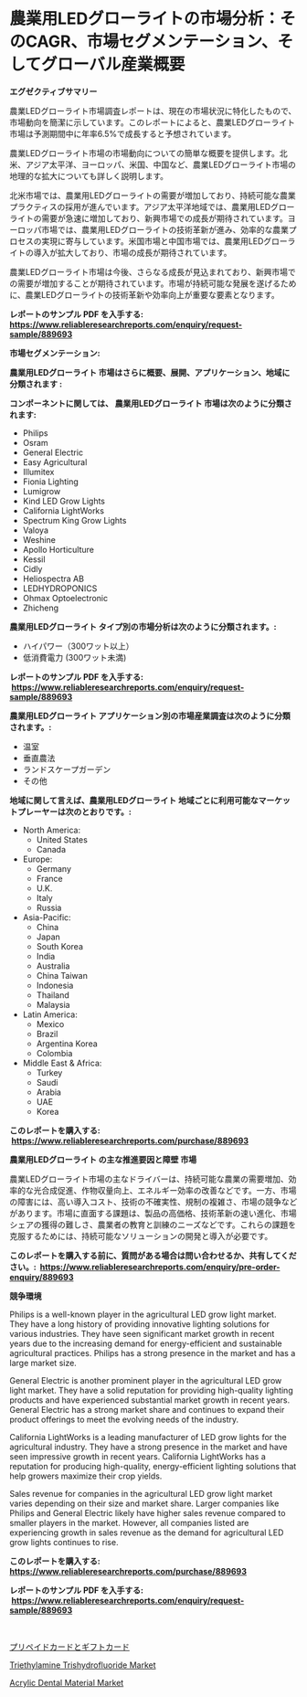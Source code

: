 <p><h1>農業用LEDグローライトの市場分析：そのCAGR、市場セグメンテーション、そしてグローバル産業概要</h1></p><p><strong>エグゼクティブサマリー</strong></p>
<p><p>農業LEDグローライト市場調査レポートは、現在の市場状況に特化したもので、市場動向を簡潔に示しています。このレポートによると、農業LEDグローライト市場は予測期間中に年率6.5%で成長すると予想されています。</p><p>農業LEDグローライト市場の市場動向についての簡単な概要を提供します。北米、アジア太平洋、ヨーロッパ、米国、中国など、農業LEDグローライト市場の地理的な拡大についても詳しく説明します。</p><p>北米市場では、農業用LEDグローライトの需要が増加しており、持続可能な農業プラクティスの採用が進んでいます。アジア太平洋地域では、農業用LEDグローライトの需要が急速に増加しており、新興市場での成長が期待されています。ヨーロッパ市場では、農業用LEDグローライトの技術革新が進み、効率的な農業プロセスの実現に寄与しています。米国市場と中国市場では、農業用LEDグローライトの導入が拡大しており、市場の成長が期待されています。</p><p>農業LEDグローライト市場は今後、さらなる成長が見込まれており、新興市場での需要が増加することが期待されています。市場が持続可能な発展を遂げるために、農業LEDグローライトの技術革新や効率向上が重要な要素となります。</p></p>
<p><strong>レポートのサンプル PDF を入手する: <a href="https://www.reliableresearchreports.com/enquiry/request-sample/889693">https://www.reliableresearchreports.com/enquiry/request-sample/889693</a></strong></p>
<p><strong>市場セグメンテーション:</strong></p>
<p><strong> 農業用LEDグローライト 市場はさらに概要、展開、アプリケーション、地域に分類されます :</strong></p>
<p><strong>コンポーネントに関しては、 農業用LEDグローライト 市場は次のように分類されます: &nbsp;</strong></p>
<p><ul><li>Philips</li><li>Osram</li><li>General Electric</li><li>Easy Agricultural</li><li>Illumitex</li><li>Fionia Lighting</li><li>Lumigrow</li><li>Kind LED Grow Lights</li><li>California LightWorks</li><li>Spectrum King Grow Lights</li><li>Valoya</li><li>Weshine</li><li>Apollo Horticulture</li><li>Kessil</li><li>Cidly</li><li>Heliospectra AB</li><li>LEDHYDROPONICS</li><li>Ohmax Optoelectronic</li><li>Zhicheng</li></ul></p>
<p><strong> 農業用LEDグローライト タイプ別の市場分析は次のように分類されます。:</strong></p>
<p><ul><li>ハイパワー（300ワット以上）</li><li>低消費電力 (300ワット未満)</li></ul></p>
<p><strong>レポートのサンプル PDF を入手する: &nbsp;<a href="https://www.reliableresearchreports.com/enquiry/request-sample/889693">https://www.reliableresearchreports.com/enquiry/request-sample/889693</a></strong></p>
<p><strong> 農業用LEDグローライト アプリケーション別の市場産業調査は次のように分類されます。:</strong></p>
<p><ul><li>温室</li><li>垂直農法</li><li>ランドスケープガーデン</li><li>その他</li></ul></p>
<p><strong>地域に関して言えば、農業用LEDグローライト 地域ごとに利用可能なマーケットプレーヤーは次のとおりです。:</strong></p>
<p><ul>
    <li>
        North America:
        <ul>
            <li>United States</li>
            <li>Canada</li>
        </ul>
    </li>
    <li>
        Europe:
        <ul>
            <li>Germany</li>
            <li>France</li>
            <li>U.K.</li>
            <li>Italy</li>
            <li>Russia</li>
        </ul>
    </li>
    <li>
        Asia-Pacific:
        <ul>
            <li>China</li>
            <li>Japan</li>
            <li>South Korea</li>
            <li>India</li>
            <li>Australia</li>
            <li>China Taiwan</li>
            <li>Indonesia</li>
            <li>Thailand</li>
            <li>Malaysia</li>
        </ul>
    </li>
    <li>
        Latin America:
        <ul>
            <li>Mexico</li>
            <li>Brazil</li>
            <li>Argentina Korea</li>
            <li>Colombia</li>
        </ul>
    </li>
    <li>
        Middle East & Africa:
        <ul>
            <li>Turkey</li>
            <li>Saudi</li>
            <li>Arabia</li>
            <li>UAE</li>
            <li>Korea</li>
        </ul>
    </li>
    </ul></p>
<p><strong>このレポートを購入する: &nbsp;<a href="https://www.reliableresearchreports.com/purchase/889693">https://www.reliableresearchreports.com/purchase/889693</a></strong></p>
<p><strong>農業用LEDグローライト の主な推進要因と障壁 市場</strong></p>
<p><p>農業LEDグローライト市場の主なドライバーは、持続可能な農業の需要増加、効率的な光合成促進、作物収量向上、エネルギー効率の改善などです。一方、市場の障害には、高い導入コスト、技術の不確実性、規制の複雑さ、市場の競争などがあります。市場に直面する課題は、製品の高価格、技術革新の速い進化、市場シェアの獲得の難しさ、農業者の教育と訓練のニーズなどです。これらの課題を克服するためには、持続可能なソリューションの開発と導入が必要です。</p></p>
<p><strong>このレポートを購入する前に、質問がある場合は問い合わせるか、共有してください。:&nbsp; <a href="https://www.reliableresearchreports.com/enquiry/pre-order-enquiry/889693">https://www.reliableresearchreports.com/enquiry/pre-order-enquiry/889693</a></strong></p>
<p><strong>競争環境</strong></p>
<p><p>Philips is a well-known player in the agricultural LED grow light market. They have a long history of providing innovative lighting solutions for various industries. They have seen significant market growth in recent years due to the increasing demand for energy-efficient and sustainable agricultural practices. Philips has a strong presence in the market and has a large market size.</p><p>General Electric is another prominent player in the agricultural LED grow light market. They have a solid reputation for providing high-quality lighting products and have experienced substantial market growth in recent years. General Electric has a strong market share and continues to expand their product offerings to meet the evolving needs of the industry.</p><p>California LightWorks is a leading manufacturer of LED grow lights for the agricultural industry. They have a strong presence in the market and have seen impressive growth in recent years. California LightWorks has a reputation for producing high-quality, energy-efficient lighting solutions that help growers maximize their crop yields.</p><p>Sales revenue for companies in the agricultural LED grow light market varies depending on their size and market share. Larger companies like Philips and General Electric likely have higher sales revenue compared to smaller players in the market. However, all companies listed are experiencing growth in sales revenue as the demand for agricultural LED grow lights continues to rise.</p></p>
<p><strong>このレポートを購入する: &nbsp; <a href="https://www.reliableresearchreports.com/purchase/889693">https://www.reliableresearchreports.com/purchase/889693</a></strong></p>
<p><strong>レポートのサンプル PDF を入手する: &nbsp;<a href="https://www.reliableresearchreports.com/enquiry/request-sample/889693">https://www.reliableresearchreports.com/enquiry/request-sample/889693</a></strong><strong></strong></p>
<p>&nbsp;</p>
<p><p><a href="https://medium.com/@melliestracke2023/%E3%83%97%E3%83%AA%E3%83%9A%E3%82%A4%E3%83%89%E3%82%AB%E3%83%BC%E3%83%89%E3%81%A8%E3%82%AE%E3%83%95%E3%83%88%E3%82%AB%E3%83%BC%E3%83%89%E5%B8%82%E5%A0%B4%E3%81%AE%E8%A6%8F%E6%A8%A1%E3%81%A8%E5%B8%82%E5%A0%B4%E5%8B%95%E5%90%91-%E6%A5%AD%E7%95%8C%E5%85%A8%E4%BD%93%E3%81%AE%E6%A6%82%E8%A6%81-2024%E5%B9%B4%E3%81%8B%E3%82%892031%E5%B9%B4%E3%81%BE%E3%81%A7-54d32cb0c43b">プリペイドカードとギフトカード</a></p><p><a href="https://github.com/Hazelklievgspy6vdcsmu106w/Market-Research-Report-List-1/blob/main/triethylamine-trishydrofluoride-market.md">Triethylamine Trishydrofluoride Market</a></p><p><a href="https://picayune-night-cbd.notion.site/Acrylic-Dental-Material-Market-with-the-goal-of-estimating-the-market-size-and-future-growth-potenti-431dcb810e6444f59b5e52e720980a42">Acrylic Dental Material Market</a></p></p>
